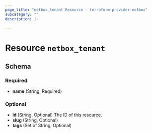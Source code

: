 ```yaml
---
page_title: "netbox_tenant Resource - terraform-provider-netbox"
subcategory: ""
description: |-
  
---
```


# Resource `netbox_tenant`





## Schema

### Required

- **name** (String, Required)

### Optional

- **id** (String, Optional) The ID of this resource.
- **slug** (String, Optional)
- **tags** (Set of String, Optional)


